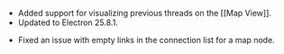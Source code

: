 + Added support for visualizing previous threads on the [[Map View]].
+ Updated to Electron 25.8.1.
- Fixed an issue with empty links in the connection list for a map node.
